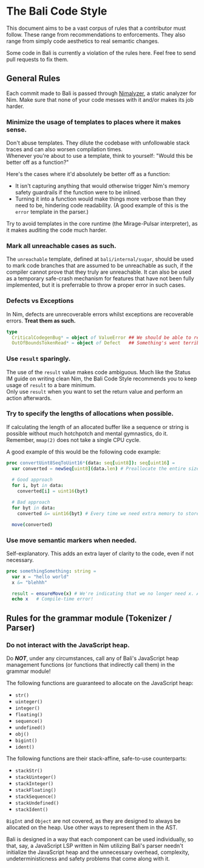 # The Bali Code Style
This document aims to be a vast corpus of rules that a contributor must follow. These range from recommendations to enforcements. They also range from simply code aesthetics to real semantic changes.

Some code in Bali is currently a violation of the rules here. Feel free to send pull requests to fix them.

## General Rules
Each commit made to Bali is passed through [Nimalyzer](https://github.com/thindil/nimalyzer), a static analyzer for Nim. Make sure that none of your code messes with it and/or makes its job harder.

### Minimize the usage of templates to places where it makes sense.
Don't abuse templates. They dilute the codebase with unfollowable stack traces and can also worsen compilation times. \
Whenever you're about to use a template, think to yourself: "Would this be better off as a function?"

Here's the cases where it'd absolutely be better off as a function:
- It isn't capturing anything that would otherwise trigger Nim's memory safety guardrails if the function were to be inlined.
- Turning it into a function would make things more verbose than they need to be, hindering code readability. (A good example of this is the `error` template in the parser.)

Try to avoid templates in the core runtime (the Mirage-Pulsar interpreter), as it makes auditing the code much harder.

### Mark all unreachable cases as such.
The `unreachable` template, defined at `bali/internal/sugar`, should be used to mark code branches that are assumed to be unreachable as such, if the compiler cannot prove that they truly are unreachable. It can also be used as a temporary safe-crash mechanism for features that have not been fully implemented, but it is preferrable to throw a proper error in such cases.

### Defects vs Exceptions
In Nim, defects are unrecoverable errors whilst exceptions are recoverable errors. **Treat them as such.**

```nim
type
  CriticalCodegenBug* = object of ValueError ## We should be able to recover from this, hence the exception...
  OutOfBoundsTokenRead* = object of Defect   ## Something's went terribly wrong, so it's best we just let the program be killed at this point
```

### Use `result` sparingly.
The use of the `result` value makes code ambiguous. Much like the Status IM guide on writing clean Nim, the Bali Code Style recommends you to keep usage of `result` to a bare minimum. \
Only use `result` when you want to set the return value and perform an action afterwards.

### Try to specify the lengths of allocations when possible.
If calculating the length of an allocated buffer like a sequence or string is possible without much hotchpotch and mental gymnastics, do it. \
Remember, `mmap(2)` does not take a single CPU cycle.

A good example of this would be the following code example:
```nim
proc convertUint8SeqToUint16*(data: seq[uint8]): seq[uint16] =
  var converted = newSeq[uint8](data.len) # Preallocate the entire size that we need.
  
  # Good approach
  for i, byt in data:
    converted[i] = uint16(byt)

  # Bad approach
  for byt in data:
    converted &= uint16(byt) # Every time we need extra memory to store the new uint16s, we're allocating more memory.

  move(converted)
```

### Use move semantic markers when needed.
Self-explanatory. This adds an extra layer of clarity to the code, even if not necessary.

```nim
proc somethingSomething: string =
  var x = "hello world"
  x &= "blehhh"

  result = ensureMove(x) # We're indicating that we no longer need x. Any accesses to x beyond this point will generate a compile-time error.
  echo x   # Compile-time error!
```

## Rules for the grammar module (Tokenizer / Parser)
### Do not interact with the JavaScript heap.
Do _**NOT**_, under any circumstances, call any of Bali's JavaScript heap management functions (or functions that indirectly call them) in the grammar module!

The following functions are guaranteed to allocate on the JavaScript heap:
- `str()`
- `uinteger()`
- `integer()`
- `floating()`
- `sequence()`
- `undefined()`
- `obj()`
- `bigint()`
- `ident()`

The following functions are their stack-affine, safe-to-use counterparts:
- `stackStr()`
- `stackUinteger()`
- `stackInteger()`
- `stackFloating()`
- `stackSequence()`
- `stackUndefined()`
- `stackIdent()`

`BigInt` and `Object` are not covered, as they are designed to always be allocated on the heap. Use other ways to represent them in the AST.

Bali is designed in a way that each component can be used individually, so that, say, a JavaScript LSP written in Nim utilizing Bali's parser needn't initialize the JavaScript heap and the unnecessary overhead, complexity, undeterministicness and safety problems that come along with it.
